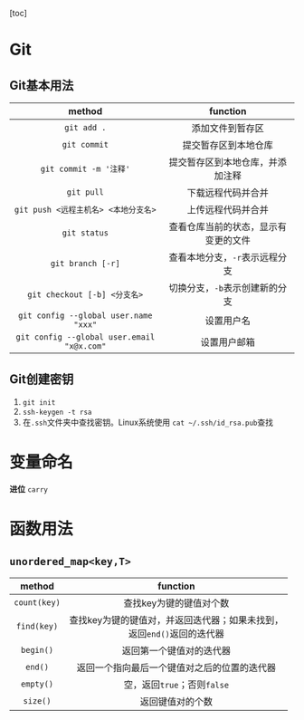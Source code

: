 [toc]

# Git

## Git基本用法

|                   method                   |               function               |
| :----------------------------------------: | :----------------------------------: |
|                `git add .`                 |           添加文件到暂存区           |
|                `git commit`                |         提交暂存区到本地仓库         |
|           `git commit -m '注释'`           |   提交暂存区到本地仓库，并添加注释   |
|                 `git pull`                 |          下载远程代码并合并          |
|    `git push <远程主机名> <本地分支名>`    |          上传远程代码并合并          |
|                `git status`                | 查看仓库当前的状态，显示有变更的文件 |
|             `git branch [-r]`              |    查看本地分支，`-r`表示远程分支    |
|        `git checkout [-b] <分支名>`        |    切换分支，`-b`表示创建新的分支    |
|   `git config --global user.name "xxx"`    |              设置用户名              |
| `git config --global user.email "x@x.com"` |             设置用户邮箱             |

## Git创建密钥

1. `git init`
2. `ssh-keygen -t rsa`
3. 在`.ssh`文件夹中查找密钥。Linux系统使用 `cat ~/.ssh/id_rsa.pub`查找





# 变量命名

**进位**   `carry`



# 函数用法

## `unordered_map<key,T>`

|    method    |                           function                           |
| :----------: | :----------------------------------------------------------: |
| `count(key)` |                   查找key为键的键值对个数                    |
| `find(key)`  | 查找key为键的键值对，并返回迭代器；如果未找到，<br />返回`end()`返回的迭代器 |
|  `begin()`   |                   返回第一个键值对的迭代器                   |
|   `end()`    |         返回一个指向最后一个键值对之后的位置的迭代器         |
|  `empty()`   |                 空，返回`true`；否则`false`                  |
|   `size()`   |                       返回键值对的个数                       |





